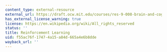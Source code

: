 ```yaml
---
content_type: external-resource
external_url: https://draft.ocw.mit.edu/courses/res-9-008-brain-and-cognitive-sciences-computational-tutorials/pages/3-reinforcement-learning/
has_external_license_warning: true
license: https://en.wikipedia.org/wiki/All_rights_reserved
status: ''
title: Reinforcement Learning
uid: f55ac76f-1747-4a15-a84d-665a4e6b8dde
wayback_url: ''
---
```

